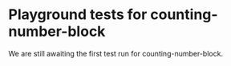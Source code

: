 # Playground tests for counting-number-block
We are still awaiting the first test run for counting-number-block.
